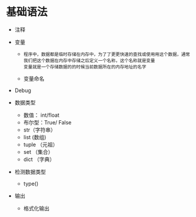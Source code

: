 # 基础语法

- 注释

- 变量

  - ```
    程序中，数据都是临时存储在内存中，为了了更更快速的查找或使⽤用这个数据，通常我们把这个数据在内存中存储之后定义一个名称，这个名称就是变量
    变量就是一个存储数据的的时候当前数据所在的内存地址的名字
    ```

  - 变量命名

- Debug

- 数据类型

  - 数值： int/float
  - 布尔型：True/ False
  - str（字符串）
  - list (数组)
  - tuple （元祖）
  - set （集合）
  - dict （字典）

- 检测数据类型

  - type()

- 输出

  - 格式化输出


